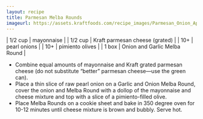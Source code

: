 ```yaml
---
layout: recipe
title: Parmesan Melba Rounds
imageurl: https://assets.kraftfoods.com/recipe_images/Parmesan_Onion_Appetizer_Rounds.jpg
---
```

<!-- Ingredients TODO: Confirm Numbers -->

| 1/2 cup | mayonnaise |
| 1/2 cup | Kraft parmesan cheese (grated) |
| 10+ | pearl onions |
| 10+ | pimiento olives |
| 1 box | Onion and Garlic Melba Round |

<!-- split -->
<!-- Steps -->
* Combine equal amounts of mayonnaise and Kraft grated parmesan cheese (do not substitute “better” parmesan cheese—use the green can).
* Place a thin slice of raw pearl onion on a Garlic and Onion Melba Round, cover the onion and Melba Round with a dollop of the mayonnaise and cheese mixture and top with a slice of a pimiento-filled olive.
* Place Melba Rounds on a cookie sheet and bake in 350 degree oven for 10-12 minutes until cheese mixture is brown and bubbly. Serve hot.
